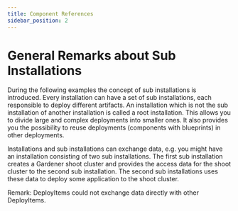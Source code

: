 ```yaml
---
title: Component References
sidebar_position: 2
---
```


# General Remarks about Sub Installations

During the following examples the concept of sub installations is introduced. Every installation can have a set of 
sub installations, each responsible to deploy different artifacts. An installation which is not the sub installation
of another installation is called a root installation. This allows you to divide large and complex deployments into 
smaller ones. It also provides you the possibility to reuse deployments (components with blueprints) in other
deployments.

Installations and sub installations can exchange data, e.g. you might have an installation consisting of two
sub installations. The first sub installation creates a Gardener shoot cluster and provides the access data
for the shoot cluster to the second sub installation. The second sub installations uses these data to deploy some 
application to the shoot cluster. 

Remark: DeployItems could not exchange data directly with other DeployItems. 
